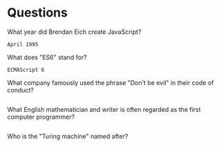 # Questions

What year did Brendan Eich create JavaScript?

```
April 1995
```

What does "ES6" stand for?

```
ECMAScript 6

```

What company famously used the phrase "Don't be evil" in their code of conduct?

```

```

What English mathematician and writer is often regarded as the first computer programmer?

```

```

Who is the "Turing machine" named after?

```

```
